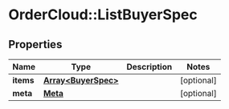 # OrderCloud::ListBuyerSpec

## Properties
Name | Type | Description | Notes
------------ | ------------- | ------------- | -------------
**items** | [**Array&lt;BuyerSpec&gt;**](BuyerSpec.md) |  | [optional] 
**meta** | [**Meta**](Meta.md) |  | [optional] 


